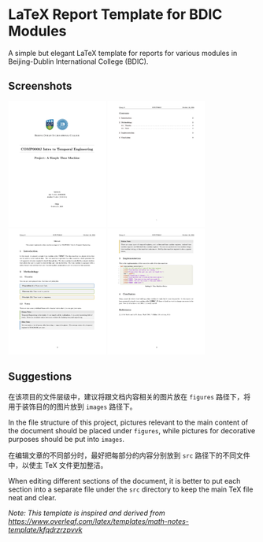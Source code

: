 # LaTeX Report Template for BDIC Modules

A simple but elegant LaTeX template for reports for various modules in Beijing-Dublin International College (BDIC).

## Screenshots

<img src="https://github.com/peylix/bdic-report-template-latex/blob/main/screenshots/screenshot-1.jpg" alt="screenshot-1" style="zoom:25%;" />
<img src="https://github.com/peylix/bdic-report-template-latex/blob/main/screenshots/screenshot-2.jpg" alt="screenshot-2" style="zoom:25%;" />
<img src="https://github.com/peylix/bdic-report-template-latex/blob/main/screenshots/screenshot-3.jpg" alt="screenshot-3" style="zoom:25%;" />
<img src="https://github.com/peylix/bdic-report-template-latex/blob/main/screenshots/screenshot-4.jpg" alt="screenshot-4" style="zoom:25%;" />

## Suggestions

在该项目的文件层级中，建议将跟文档内容相关的图片放在 `figures` 路径下，将用于装饰目的的图片放到 `images` 路径下。

In the file structure of this project, pictures relevant to the main content of the document should be placed under `figures`, while pictures for decorative purposes should be put into `images`.

在编辑文章的不同部分时，最好把每部分的内容分别放到 `src` 路径下的不同文件中，以使主 TeX 文件更加整洁。

When editing different sections of the document, it is better to put each section into a separate file under the `src` directory to keep the main TeX file neat and clear.


*Note: This template is inspired and derived from https://www.overleaf.com/latex/templates/math-notes-template/kfqdrzrzpvvk*
